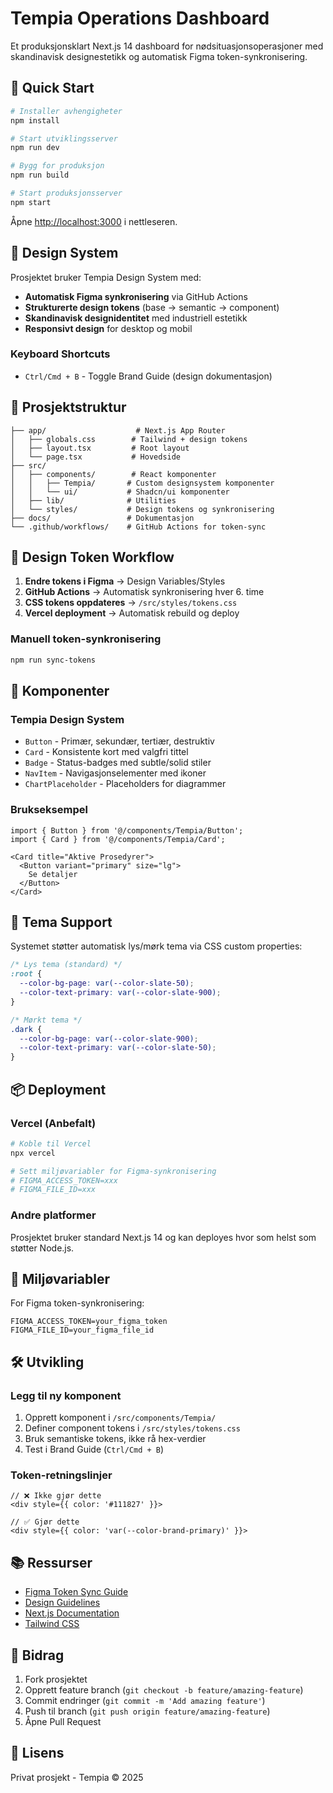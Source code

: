 # Tempia Operations Dashboard

Et produksjonsklart Next.js 14 dashboard for nødsituasjonsoperasjoner med skandinavisk designestetikk og automatisk Figma token-synkronisering.

## 🚀 Quick Start

```bash
# Installer avhengigheter
npm install

# Start utviklingsserver
npm run dev

# Bygg for produksjon
npm run build

# Start produksjonsserver
npm start
```

Åpne [http://localhost:3000](http://localhost:3000) i nettleseren.

## 🎨 Design System

Prosjektet bruker Tempia Design System med:
- **Automatisk Figma synkronisering** via GitHub Actions
- **Strukturerte design tokens** (base → semantic → component)
- **Skandinavisk designidentitet** med industriell estetikk
- **Responsivt design** for desktop og mobil

### Keyboard Shortcuts
- `Ctrl/Cmd + B` - Toggle Brand Guide (design dokumentasjon)

## 📁 Prosjektstruktur

```
├── app/                    # Next.js App Router
│   ├── globals.css        # Tailwind + design tokens
│   ├── layout.tsx         # Root layout
│   └── page.tsx           # Hovedside
├── src/
│   ├── components/        # React komponenter
│   │   ├── Tempia/       # Custom designsystem komponenter
│   │   └── ui/           # Shadcn/ui komponenter
│   ├── lib/              # Utilities
│   └── styles/           # Design tokens og synkronisering
├── docs/                 # Dokumentasjon
└── .github/workflows/    # GitHub Actions for token-sync
```

## 🔧 Design Token Workflow

1. **Endre tokens i Figma** → Design Variables/Styles
2. **GitHub Actions** → Automatisk synkronisering hver 6. time
3. **CSS tokens oppdateres** → `/src/styles/tokens.css`
4. **Vercel deployment** → Automatisk rebuild og deploy

### Manuell token-synkronisering
```bash
npm run sync-tokens
```

## 🎯 Komponenter

### Tempia Design System
- `Button` - Primær, sekundær, tertiær, destruktiv
- `Card` - Konsistente kort med valgfri tittel
- `Badge` - Status-badges med subtle/solid stiler
- `NavItem` - Navigasjonselementer med ikoner
- `ChartPlaceholder` - Placeholders for diagrammer

### Brukseksempel
```tsx
import { Button } from '@/components/Tempia/Button';
import { Card } from '@/components/Tempia/Card';

<Card title="Aktive Prosedyrer">
  <Button variant="primary" size="lg">
    Se detaljer
  </Button>
</Card>
```

## 🌙 Tema Support

Systemet støtter automatisk lys/mørk tema via CSS custom properties:

```css
/* Lys tema (standard) */
:root {
  --color-bg-page: var(--color-slate-50);
  --color-text-primary: var(--color-slate-900);
}

/* Mørkt tema */
.dark {
  --color-bg-page: var(--color-slate-900);
  --color-text-primary: var(--color-slate-50);
}
```

## 📦 Deployment

### Vercel (Anbefalt)
```bash
# Koble til Vercel
npx vercel

# Sett miljøvariabler for Figma-synkronisering
# FIGMA_ACCESS_TOKEN=xxx
# FIGMA_FILE_ID=xxx
```

### Andre platformer
Prosjektet bruker standard Next.js 14 og kan deployes hvor som helst som støtter Node.js.

## 🔐 Miljøvariabler

For Figma token-synkronisering:
```env
FIGMA_ACCESS_TOKEN=your_figma_token
FIGMA_FILE_ID=your_figma_file_id
```

## 🛠 Utvikling

### Legg til ny komponent
1. Opprett komponent i `/src/components/Tempia/`
2. Definer component tokens i `/src/styles/tokens.css`
3. Bruk semantiske tokens, ikke rå hex-verdier
4. Test i Brand Guide (`Ctrl/Cmd + B`)

### Token-retningslinjer
```tsx
// ❌ Ikke gjør dette
<div style={{ color: '#111827' }}>

// ✅ Gjør dette
<div style={{ color: 'var(--color-brand-primary)' }}>
```

## 📚 Ressurser

- [Figma Token Sync Guide](/docs/figma-token-sync.md)
- [Design Guidelines](/guidelines/Guidelines.md)
- [Next.js Documentation](https://nextjs.org/docs)
- [Tailwind CSS](https://tailwindcss.com)

## 🤝 Bidrag

1. Fork prosjektet
2. Opprett feature branch (`git checkout -b feature/amazing-feature`)
3. Commit endringer (`git commit -m 'Add amazing feature'`)
4. Push til branch (`git push origin feature/amazing-feature`)
5. Åpne Pull Request

## 📄 Lisens

Privat prosjekt - Tempia © 2025